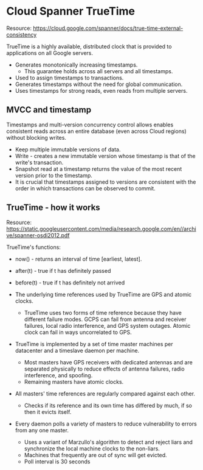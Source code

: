 # Cloud Spanner TrueTime

Resource: https://cloud.google.com/spanner/docs/true-time-external-consistency

TrueTime is a highly available, distributed clock that is provided to applications on all Google servers.

- Generates monotonically increasing timestamps.
  - This guarantee holds across all servers and all timestamps.
- Used to assign timestamps to transactions. 
- Generates timestamps without the need for global communication.
- Uses timestamps for strong reads, even reads from multiple servers.

## MVCC and timestamp

Timestamps and multi-version concurrency control allows enables consistent reads across an entire database (even across Cloud regions) without blocking writes.

- Keep multiple immutable versions of data.
- Write - creates a new immutable version whose timestamp is that of the write's transaction.
- Snapshot read at a timestamp returns the value of the most recent version prior to the timestamp.
- It is crucial that timestamps assigned to versions are consistent with the order in which transactions can be observed to commit.

## TrueTime - how it works

Resource: https://static.googleusercontent.com/media/research.google.com/en//archive/spanner-osdi2012.pdf

TrueTime's functions:
- now() - returns an interval of time [earliest, latest].
- after(t) - true if t has definitely passed
- before(t) - true if t has definitely not arrived

- The underlying time references used by TrueTime are GPS and atomic clocks. 
  - TrueTime uses two forms of time reference because they have different failure modes. GCPS can fail from antenna and receiver failures, local radio interference, and GPS system outages. Atomic clock can fail in ways uncorrelated to GPS.
- TrueTime is implemented by a set of time master machines per datacenter and a timeslave daemon per machine.
  - Most masters have GPS receivers with dedicated antennas and are separated physically to reduce effects of antenna failures, radio interference, and spoofing.
  - Remaining masters have atomic clocks.
- All masters' time references are regularly compared against each other.
  - Checks if its reference and its own time has differed by much, if so then it evicts itself.
- Every daemon polls a variety of masters to reduce vulnerability to errors from any one master.
  - Uses a variant of Marzullo's algorithm to detect and reject liars and synchronize the local machine clocks to the non-liars.
  - Machines that frequently are out of sync will get evicted.
  - Poll interval is 30 seconds
